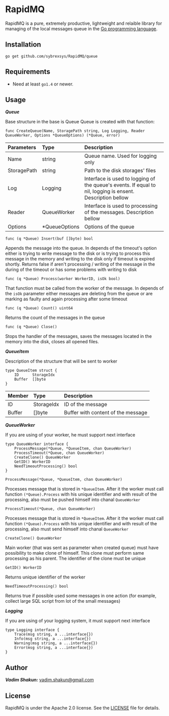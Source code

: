 RapidMQ
=======
RapidMQ is a pure, extremely productive, lightweight and relaible library for managing of the local messages queue in the [Go programming language](http:golang.org).       

Installation
-----------

	go get github.com/sybrexsys/RapidMQ/queue

Requirements
-----------

* Need at least `go1.4` or newer.

Usage
-----------

***Queue***

Base structure in the base is Queue
Queue is created with that function:

```
func CreateQueue(Name, StoragePath string, Log Logging, Reader QueueWorker, Options *QueueOptions) (*Queue, error)
```

|Parameters         | Type         | Description
|:----------------- |:-------------|:---------------------- 
|Name 	            |string        | Queue name. Used for logging only
|StoragePath        |string        | Path to the disk storages' files
|Log 			    |Logging 	   | Interface is used to logging of the queue's events. If equal to nil, logging is ensent. Description bellow
|Reader 			|QueueWorker   | Interface is used to processing of the messages. Description bellow 
|Options 			|*QueueOptions | Options of the queue

```
func (q *Queue) Insert(buf []byte) bool
```
Appends the message into the queue. In depends of the timeout's option either is trying to write message to the disk or is trying to process this message in the memory and writing to the disk only if timeout is expired shortly. Returns false if aren't processing / writing of the message in the during of the timeout or has some problems with  writing to disk    
 
```
func (q *Queue) Process(worker WorkerID, isOk bool)
``` 
That function must be called from the worker of the message. In depends of the `isOk` parameter either messages are deleting from the queue or are marking as faulty and again processing after some timeout     

```
func (q *Queue) Count() uint64
``` 
Returns the count of the messages in the queue

```
func (q *Queue) Close()
``` 
Stops the handler of the messages, saves the messages located in the memory into the disk, closes all opened files.               

***QueueItem***

Description of the structure that will be sent to worker 

```
type QueueItem struct {
	ID      StorageIdx
	Buffer  []byte
}
```

|Member             | Type         | Description
|:----------------- |:-------------|:---------------------- 
| ID 	            | StorageIdx   | ID of the message
| Buffer            |[]byte        | Buffer with content of the message





***QueueWorker***

If you are using of your worker, he must support next interface
```
type QueueWorker interface {
	ProcessMessage(*Queue, *QueueItem, chan QueueWorker)
	ProcessTimeout(*Queue, chan QueueWorker)
	CreateClone() QueueWorker
	GetID() WorkerID
	NeedTimeoutProcessing() bool
}
```

```
ProcessMessage(*Queue, *QueueItem, chan QueueWorker)
``` 
Processes message that is stored in `*QueueItem`.
After it the worker must call function `(*Queue).Process` with his unique identifier and with result of the processing, also must be pushed himself into chanal `QueueWorker`

```
ProcessTimeout(*Queue, chan QueueWorker)
```
Processes message that is stored in `*QueueItem`.
After it the worker must call function `(*Queue).Process` with his unique identifier and with result of the processing, also must send himself into chanal `QueueWorker`


```
CreateClone() QueueWorker
```
Main worker (that was sent as parameter when created queue) must have possibility to make clone of himself. This clone must perform same processing as his parent. The identifier of the clone must be unique


```
GetID() WorkerID
```
Returns unique identifier of the worker

```
NeedTimeoutProcessing() bool
```
Returns true if possible used some messages in one action (for example, collect large SQL script from lot of the small messages)  



***Logging***

If you are using of your logging system, it must support next interface

``` 
type Logging interface {
	Trace(msg string, a ...interface{})
	Info(msg string, a ...interface{})
	Warning(msg string, a ...interface{})
	Error(msg string, a ...interface{})
} 
```
 
 

Author
------
  ***Vadim Shakun:***  [vadim.shakun@gmail.com](mailto:vadim.shakun@gmail.com)

License
-------
RapidMQ is under the Apache 2.0 license. See the [LICENSE](LICENSE) file for details.